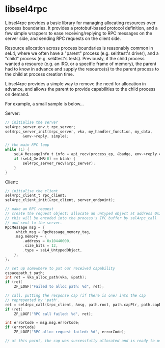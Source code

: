 <!--
     Copyright 2019, Data61, CSIRO (ABN 41 687 119 230)

     SPDX-License-Identifier: CC-BY-SA-4.0
-->

# libsel4rpc

Libsel4rpc provides a basic library for managing allocating resources over
process boundaries. It provides a protobuf-based protocol definition, and a few
simple wrappers to ease receiving/replying to RPC messages on the server side,
and sending RPC requests on the client side.

Resource allocation across process boundaries is reasonably common in seL4,
where we often have a "parent" process (e.g. sel4test's driver), and a "child"
process (e.g. sel4test's tests). Previously, if the child process wanted a
resource (e.g. an IRQ, or a specific frame of memory), the parent had to know
in advance and supply the resource(s) to the parent process to the child at
process creation time.

Libsel4rpc provides a simple way to remove the need for allocation in advance,
and allows the parent to provide capabilities to the child process on demand.

For example, a small sample is below...

Server:
```c
// initialise the server
sel4rpc_server_env_t rpc_server;
sel4rpc_server_init(&rpc_server, vka, my_handler_function, my_data,
        &env->reply, simple);

// the main RPC loop
while (1) {
    seL4_MessageInfo_t info = api_recv(process_ep, &badge, env->reply.cptr);
    if (seL4_GetMR(0) == blah) {
        sel4rpc_server_recv(&rpc_server);
    }
}
```

Client:
```c
// initialise the client
sel4rpc_client_t rpc_client;
sel4rpc_client_init(&rpc_client, server_endpoint);

// make an RPC request
// create the request object: allocate an untyped object at address 0x10440000
// this will be encoded into the process's IPC buffer by sel4rpc_call
// and sent to the server.
RpcMessage msg = {
    .which_msg = RpcMessage_memory_tag,
    .msg.memory = {
        .address = 0x10440000,
        .size_bits = 12,
        .type = seL4_UntypedObject,
    },
};

// set up somewhere to put our received capability
cspacepath_t path;
int ret = vka_alloc_path(vka, &path);
if (ret)
    ZF_LOGF("Failed to alloc path: %d", ret);

// call, putting the response cap (if there is one) into the cap
// represented by 'path'.
ret = sel4rpc_call(&rpc_client, &msg, path.root, path.capPtr, path.capDepth);
if (ret)
    ZF_LOGF("RPC call failed: %d", ret);

int errorCode = msg.msg.errorCode;
if (errorCode)
    ZF_LOGF("RPC alloc request failed: %d", errorCode);

// at this point, the cap was successfully allocated and is ready to use.
```

